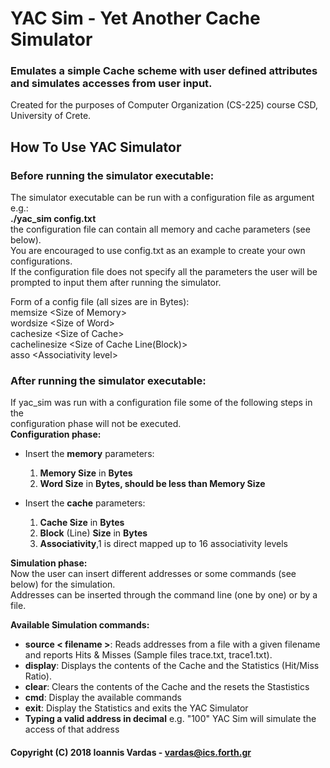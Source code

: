 # YAC Sim - Yet Another Cache Simulator
### Emulates a simple Cache scheme with user defined attributes and simulates accesses from user input.
Created for the purposes of Computer Organization (CS-225) course CSD, 
University of Crete.

## How To Use YAC Simulator
### Before running the simulator executable:  
The simulator executable can be run with a configuration file as argument e.g.:   
**./yac_sim config.txt**  
the configuration file can contain all memory and cache parameters (see below).  
You are encouraged to use config.txt as an example to create your own
configurations.   
If the configuration file does not specify all the parameters the user will be  
prompted to input them after running the simulator.

Form of a config file (all sizes are in Bytes):    
memsize \<Size of Memory\>  
wordsize \<Size of Word\>  
cachesize \<Size of Cache\>  
cachelinesize  \<Size of Cache Line(Block)\>  
asso  \<Associativity level\>

### After running the simulator executable:
If yac_sim was run with a configuration file some of the following steps in the  
configuration phase will not be executed.  
**Configuration phase:**  

- Insert the **memory** parameters: 
  1. **Memory Size** in **Bytes** 
  2. **Word Size** in **Bytes, should be less than Memory Size**  
  
- Insert the **cache** parameters:
   1. **Cache Size** in **Bytes**
   3. **Block** (Line) **Size** in **Bytes**
   2. **Associativity**,1 is direct mapped up to 16 associativity levels  
   


**Simulation phase:**  
Now the user can insert different addresses or some commands (see below) for the
simulation.  
Αddresses can be inserted through the command line (one by one) or by a file.  

**Available Simulation commands:**  
- **source < filename >**:  Reads addresses from a file with a given filename and reports Hits & Misses  (Sample files trace.txt, trace1.txt).
- **display**:  Displays the contents of the Cache and the Statistics (Hit/Miss Ratio).  
- **clear**:  Clears the contents of the Cache and the resets the Stastistics  
- **cmd**:  Display the available commands  
- **exit**: Display the Statistics and exits the YAC Simulator  
- **Typing a valid address in decimal** e.g. "100" YAC Sim will simulate the access of that address

#### Copyright (C) 2018  Ioannis Vardas - vardas@ics.forth.gr
